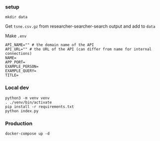 ### setup

`mkdir data`

Get `tsne.csv.gz` from researcher-searcher-search output and add to `data`

Make `.env`

```
API_NAME="" # the domain name of the API
API_URL="" # the URL of the API (can differ from name for internal connections)
NAME=
APP_PORT=
EXAMPLE_PERSON=
EXAMPLE_QUERY=
TITLE=
```

### Local dev

```
python3 -m venv venv
. ./venv/bin/activate
pip install -r requirements.txt
python index.py
```

### Production

`docker-compose up -d`
